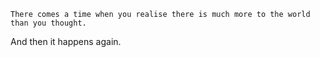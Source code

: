 	There comes a time when you realise there is much more to the world than you thought. 
And then it happens again.